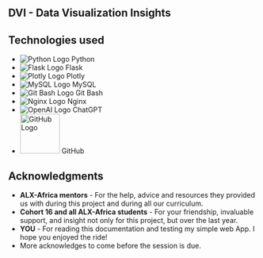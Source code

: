 ## DVI - Data Visualization Insights

## Technologies used
- ![Python Logo](https://www.python.org/static/img/python-logo.png) Python
- ![Flask Logo](https://flask.palletsprojects.com/en/2.1.x/_static/flask-icon.png) Flask
- ![Plotly Logo](/logos/plotly_logo.png) Plotly
- ![MySQL Logo](https://www.mysql.com/common/logos/logo-mysql-170x115.png) MySQL
- ![Git Bash Logo](https://git-scm.com/images/logos/downloads/Git-Icon-1788C.png) Git Bash
- ![Nginx Logo](https://www.nginx.com/wp-content/uploads/2020/05/NGINX-logo-rgb-large.png) Nginx
- ![OpenAI Logo](https://platform.openai.com/static/images/logos/openai-logo.svg) ChatGPT
- <img src="https://github.githubassets.com/images/modules/logos_page/GitHub-Mark.png" alt="GitHub Logo" width="80"> GitHub

## Acknowledgments
- **ALX-Africa mentors** - For the help, advice and resources they provided us with during this project and during all our curriculum.
- **Cohort 16 and all ALX-Africa students** - For your friendship, invaluable support, and insight not only for this project, but over the last year.
- **YOU** - For reading this documentation and testing my simple web App. I hope you enjoyed the ride!
- More acknowledges to come before the session is due.

